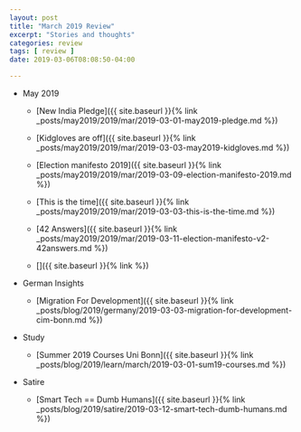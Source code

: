 ```yaml
---
layout: post
title: "March 2019 Review"
excerpt: "Stories and thoughts"
categories: review
tags: [ review ]
date: 2019-03-06T08:08:50-04:00

---
```



  * May 2019
    * [New India Pledge]({{ site.baseurl }}{% link _posts/may2019/2019/mar/2019-03-01-may2019-pledge.md  %})

    * [Kidgloves are off]({{ site.baseurl }}{% link _posts/may2019/2019/mar/2019-03-03-may2019-kidgloves.md %})

    * [Election manifesto 2019]({{ site.baseurl }}{% link _posts/may2019/2019/mar/2019-03-09-election-manifesto-2019.md %})

    * [This is the time]({{ site.baseurl }}{% link _posts/may2019/2019/mar/2019-03-03-this-is-the-time.md %})

    * [42 Answers]({{ site.baseurl }}{% link _posts/may2019/2019/mar/2019-03-11-election-manifesto-v2-42answers.md %})

    * []({{ site.baseurl }}{% link  %})

  * German Insights
     * [Migration For Development]({{ site.baseurl }}{% link _posts/blog/2019/germany/2019-03-03-migration-for-development-cim-bonn.md %})    

  * Study
    * [Summer 2019 Courses Uni Bonn]({{ site.baseurl }}{% link _posts/blog/2019/learn/march/2019-03-01-sum19-courses.md %})

  * Satire
    * [Smart Tech == Dumb Humans]({{ site.baseurl }}{% link _posts/blog/2019/satire/2019-03-12-smart-tech-dumb-humans.md %})
